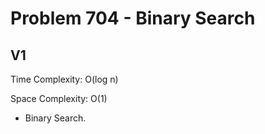 # Problem 704 - Binary Search

## V1

Time Complexity: O(log n)

Space Complexity: O(1)

- Binary Search.
